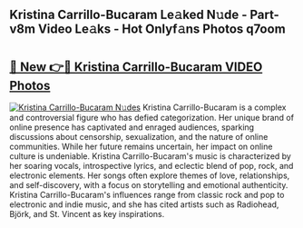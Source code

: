 ## Kristina Carrillo-Bucaram Le𝚊ked N𝚞de - Part-v8m Video Le𝚊ks - Hot Onlyf𝚊ns Photos q7oom

# <h2><a href="http://ab23782.deff.icu/?id=Kristina+Carrillo-Bucaram">🔗 New 👉🔴 Kristina Carrillo-Bucaram VIDEO Photos</a></h2>

[![Kristina Carrillo-Bucaram N𝚞des](https://i.imgur.com/rIISA9y.gif)](http://ab23782.deff.icu/?id=Kristina+Carrillo-Bucaram)
Kristina Carrillo-Bucaram is a complex and controversial figure who has defied categorization. Her unique brand of online presence has captivated and enraged audiences, sparking discussions about censorship, sexualization, and the nature of online communities. While her future remains uncertain, her impact on online culture is undeniable. Kristina Carrillo-Bucaram's music is characterized by her soaring vocals, introspective lyrics, and eclectic blend of pop, rock, and electronic elements. Her songs often explore themes of love, relationships, and self-discovery, with a focus on storytelling and emotional authenticity. Kristina Carrillo-Bucaram's influences range from classic rock and pop to electronic and indie music, and she has cited artists such as Radiohead, Björk, and St. Vincent as key inspirations.
